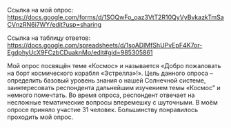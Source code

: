Ссылка на мой опрос: https://docs.google.com/forms/d/1SOQwFo_oaz3VtT2R10QyVyBvkazkTmSaCVnzRN6i7WY/edit?usp=sharing

Ссылка на таблицу ответов: https://docs.google.com/spreadsheets/d/1soADlMfShUPvEpF4K7or-EgdphyUcX9FCzbCDuaknMo/edit#gid=985305861

Мой опрос посвящён теме «Космос» и называется «Добро пожаловать на борт космического корабля «Эстрелла»!». Цель данного опроса – определить базовый уровень знания о нашей Солнечной системе, заинтересовать респондента дальнейшим изучением темы «Космос" и немного помечтать. Во время опроса, респондент отвечает на несложные тематические вопросы вперемешку с шуточными.
В моём опросе приняло участие 31 человек. Большинству понравилось проходить мой опрос.
